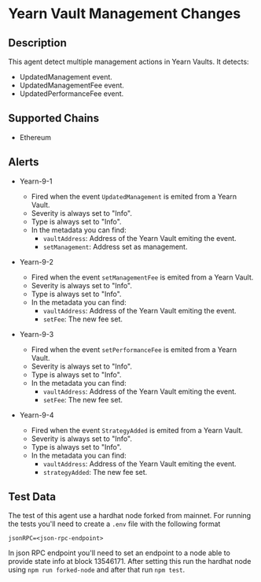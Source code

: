 # Yearn Vault Management Changes

## Description

This agent detect multiple management actions in Yearn Vaults. It detects:
- UpdatedManagement event.
- UpdatedManagementFee event.
- UpdatedPerformanceFee event.

## Supported Chains

- Ethereum

## Alerts

- Yearn-9-1
  - Fired when the event `UpdatedManagement` is emited from a Yearn Vault.
  - Severity is always set to "Info".
  - Type is always set to "Info".
  - In the metadata you can find:
    - `vaultAddress`: Address of the Yearn Vault emiting the event.
    - `setManagement`: Address set as management.

- Yearn-9-2
  - Fired when the event `setManagementFee` is emited from a Yearn Vault.
  - Severity is always set to "Info".
  - Type is always set to "Info".
  - In the metadata you can find:
    - `vaultAddress`: Address of the Yearn Vault emiting the event.
    - `setFee`: The new fee set.

- Yearn-9-3
  - Fired when the event `setPerformanceFee` is emited from a Yearn Vault.
  - Severity is always set to "Info".
  - Type is always set to "Info".
  - In the metadata you can find:
    - `vaultAddress`: Address of the Yearn Vault emiting the event.
    - `setFee`: The new fee set.

- Yearn-9-4
  - Fired when the event `StrategyAdded` is emited from a Yearn Vault.
  - Severity is always set to "Info".
  - Type is always set to "Info".
  - In the metadata you can find:
    - `vaultAddress`: Address of the Yearn Vault emiting the event.
    - `strategyAdded`: The new fee set.

## Test Data

The test of this agent use a hardhat node forked from mainnet. For running the tests you'll need to create a `.env` file with the following format
```
jsonRPC=<json-rpc-endpoint>
```
In json RPC endpoint you'll need to set an endpoint to a node able to provide state info at block 13546171.
After setting this run the hardhat node using `npm run forked-node` and after that run `npm test`.
